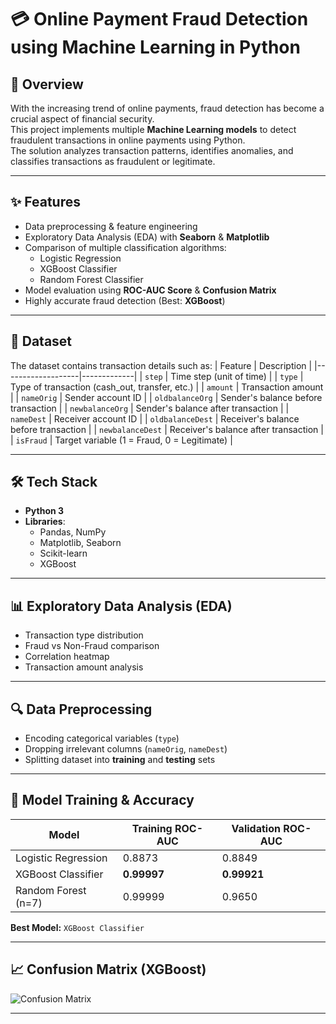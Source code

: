 # 💳 Online Payment Fraud Detection using Machine Learning in Python

## 📌 Overview
With the increasing trend of online payments, fraud detection has become a crucial aspect of financial security.  
This project implements multiple **Machine Learning models** to detect fraudulent transactions in online payments using Python.  
The solution analyzes transaction patterns, identifies anomalies, and classifies transactions as fraudulent or legitimate.

---

## ✨ Features
- Data preprocessing & feature engineering
- Exploratory Data Analysis (EDA) with **Seaborn** & **Matplotlib**
- Comparison of multiple classification algorithms:
  - Logistic Regression
  - XGBoost Classifier
  - Random Forest Classifier
- Model evaluation using **ROC-AUC Score** & **Confusion Matrix**
- Highly accurate fraud detection (Best: **XGBoost**)

---

## 📂 Dataset
The dataset contains transaction details such as:
| Feature           | Description |
|-------------------|-------------|
| `step`            | Time step (unit of time) |
| `type`            | Type of transaction (cash_out, transfer, etc.) |
| `amount`          | Transaction amount |
| `nameOrig`        | Sender account ID |
| `oldbalanceOrg`   | Sender's balance before transaction |
| `newbalanceOrg`   | Sender's balance after transaction |
| `nameDest`        | Receiver account ID |
| `oldbalanceDest`  | Receiver's balance before transaction |
| `newbalanceDest`  | Receiver's balance after transaction |
| `isFraud`         | Target variable (1 = Fraud, 0 = Legitimate) |

---

## 🛠️ Tech Stack
- **Python 3**
- **Libraries**:
  - Pandas, NumPy
  - Matplotlib, Seaborn
  - Scikit-learn
  - XGBoost

---

## 📊 Exploratory Data Analysis (EDA)
- Transaction type distribution
- Fraud vs Non-Fraud comparison
- Correlation heatmap
- Transaction amount analysis

---

## 🔍 Data Preprocessing
- Encoding categorical variables (`type`)
- Dropping irrelevant columns (`nameOrig`, `nameDest`)
- Splitting dataset into **training** and **testing** sets

---

## 🤖 Model Training & Accuracy
| Model                  | Training ROC-AUC | Validation ROC-AUC |
|------------------------|------------------|--------------------|
| Logistic Regression    | 0.8873           | 0.8849             |
| XGBoost Classifier     | **0.99997**      | **0.99921**        |
| Random Forest (n=7)    | 0.99999          | 0.9650             |

**Best Model:** `XGBoost Classifier`

---

## 📈 Confusion Matrix (XGBoost)
![Confusion Matrix](docs/confusion_matrix.png)

---

